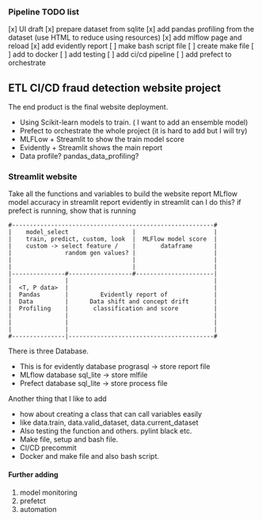 
### Pipeline TODO list
[x] UI draft
[x] prepare dataset from sqlite
[x] add pandas profiling from the dataset (use HTML to reduce using resources)
[x] add mlflow page and reload
[x] add evidently report
[ ] make bash script file
[ ] create make file
[ ] add to docker
[ ] add testing 
[ ] add ci/cd pipeline
[ ] add prefect to orchestrate


## ETL CI/CD fraud detection website project

The end product is the final website deployment.
* Using Scikit-learn models to train. ( I want to add an ensemble model)
* Prefect to orchestrate the whole project (it is hard to add but I will try)
* MLFLow + Streamlit to show the train model score
* Evidently + Streamlit shows the main report 
* Data profile? pandas_data_profiling?


### Streamlit website 

Take all the functions and variables to build the website
report MLflow model accuracy in streamlit 
report evidently in streamlit 
can I do this? if prefect is running, show that is running
    
    
    #---------------------------------------------------------#
    |    model_select                  |                      |
    |    train, predict, custom, look  |  MLFlow model score  |
    |    custom -> select feature /    |       dataframe      |
    |               random gen values? |                      |
    |                                  |                      |
    |                                  |                      |
    |---------------#------------------#----------------------|
    |               |                                         |
    |  <T, P data>  |                                         |
    |  Pandas       |         Evidently report of             |
    |  Data         |      Data shift and concept drift       |
    |  Profiling    |       classification and score          |
    |               |                                         |
    |               |                                         |
    |               |                                         |
    #---------------|-----------------------------------------#



There is three Database.
* This is for evidently database prograsql -> store report file
* MLflow database sql_lite -> store mlfile
* Prefect database sql_lite -> store process file
  
Another thing that I like to add
* how about creating a class that can call variables easily
* like data.train, data.valid_dataset, data.current_dataset
* Also testing the function and others. pylint black etc.
* Make file, setup and bash file. 
* CI/CD precommit 
* Docker and make file and also bash script.

#### Further adding
1. model monitoring
2. prefetct 
3. automation
